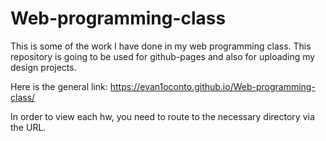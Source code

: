 # Web-programming-class

This is some of the work I have done in my web programming class. This repository is going to be used for github-pages and also for uploading my design projects.

Here is the general link: https://evan1oconto.github.io/Web-programming-class/

In order to view each hw, you need to route to the necessary directory via the URL.
